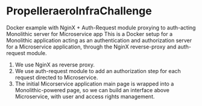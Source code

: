 # PropelleraeroInfraChallenge
Docker example with NginX + Auth-Request module proxying to auth-acting Monolithic server for Microservice app
This is a Docker setup for a Monolithic application acting as an authentication and authorization server for a Microservice application, through the NginX reverse-proxy and auth-request module.

1. We use NginX as reverse proxy.
2. We use auth-request module to add an authorization step for each request directed to Microservice.
3. The initial Micorservice application main page is wrapped into a Monolithic-powered page, so we can build an interface above Microservice, with user and access rights management.
